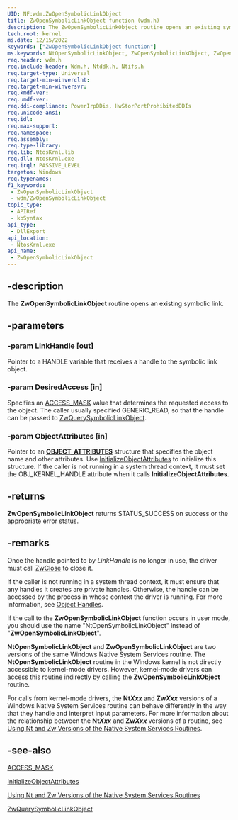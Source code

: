 ```yaml
---
UID: NF:wdm.ZwOpenSymbolicLinkObject
title: ZwOpenSymbolicLinkObject function (wdm.h)
description: The ZwOpenSymbolicLinkObject routine opens an existing symbolic link.
tech.root: kernel
ms.date: 12/15/2022
keywords: ["ZwOpenSymbolicLinkObject function"]
ms.keywords: NtOpenSymbolicLinkObject, ZwOpenSymbolicLinkObject, ZwOpenSymbolicLinkObject routine [Kernel-Mode Driver Architecture], k111_8f2ddd22-26d2-438f-8335-fcc261735592.xml, kernel.zwopensymboliclinkobject, wdm/NtOpenSymbolicLinkObject, wdm/ZwOpenSymbolicLinkObject
req.header: wdm.h
req.include-header: Wdm.h, Ntddk.h, Ntifs.h
req.target-type: Universal
req.target-min-winverclnt:
req.target-min-winversvr: 
req.kmdf-ver: 
req.umdf-ver: 
req.ddi-compliance: PowerIrpDDis, HwStorPortProhibitedDDIs
req.unicode-ansi: 
req.idl: 
req.max-support: 
req.namespace: 
req.assembly: 
req.type-library: 
req.lib: NtosKrnl.lib
req.dll: NtosKrnl.exe
req.irql: PASSIVE_LEVEL
targetos: Windows
req.typenames: 
f1_keywords:
 - ZwOpenSymbolicLinkObject
 - wdm/ZwOpenSymbolicLinkObject
topic_type:
 - APIRef
 - kbSyntax
api_type:
 - DllExport
api_location:
 - NtosKrnl.exe
api_name:
 - ZwOpenSymbolicLinkObject
---
```


## -description

The **ZwOpenSymbolicLinkObject** routine opens an existing symbolic link.

## -parameters

### -param LinkHandle [out]

Pointer to a HANDLE variable that receives a handle to the symbolic link object.

### -param DesiredAccess [in]

Specifies an [ACCESS_MASK](/windows-hardware/drivers/kernel/access-mask) value that determines the requested access to the object. The caller usually specified GENERIC_READ, so that the handle can be passed to [ZwQuerySymbolicLinkObject](/windows-hardware/drivers/ddi/wdm/nf-wdm-zwquerysymboliclinkobject).

### -param ObjectAttributes [in]

Pointer to an [**OBJECT_ATTRIBUTES**](/windows/win32/api/ntdef/ns-ntdef-_object_attributes) structure that specifies the object name and other attributes. Use [InitializeObjectAttributes](/windows/win32/api/ntdef/nf-ntdef-initializeobjectattributes) to initialize this structure. If the caller is not running in a system thread context, it must set the OBJ_KERNEL_HANDLE attribute when it calls **InitializeObjectAttributes**.

## -returns

**ZwOpenSymbolicLinkObject** returns STATUS_SUCCESS on success or the appropriate error status.

## -remarks

Once the handle pointed to by *LinkHandle* is no longer in use, the driver must call [ZwClose](/windows-hardware/drivers/ddi/ntifs/nf-ntifs-ntclose) to close it.

If the caller is not running in a system thread context, it must ensure that any handles it creates are private handles. Otherwise, the handle can be accessed by the process in whose context the driver is running. For more information, see [Object Handles](/windows-hardware/drivers/kernel/object-handles).

If the call to the **ZwOpenSymbolicLinkObject** function occurs in user mode, you should use the name "NtOpenSymbolicLinkObject" instead of "**ZwOpenSymbolicLinkObject**".

**NtOpenSymbolicLinkObject** and **ZwOpenSymbolicLinkObject** are two versions of the same Windows Native System Services routine. The **NtOpenSymbolicLinkObject** routine in the Windows kernel is not directly accessible to kernel-mode drivers. However, kernel-mode drivers can access this routine indirectly by calling the **ZwOpenSymbolicLinkObject** routine.

For calls from kernel-mode drivers, the **Nt*Xxx*** and **Zw*Xxx*** versions of a Windows Native System Services routine can behave differently in the way that they handle and interpret input parameters. For more information about the relationship between the **Nt*Xxx*** and **Zw*Xxx*** versions of a routine, see [Using Nt and Zw Versions of the Native System Services Routines](/windows-hardware/drivers/kernel/using-nt-and-zw-versions-of-the-native-system-services-routines).

## -see-also

[ACCESS_MASK](/windows-hardware/drivers/kernel/access-mask)

[InitializeObjectAttributes](/windows/win32/api/ntdef/nf-ntdef-initializeobjectattributes)

[Using Nt and Zw Versions of the Native System Services Routines](/windows-hardware/drivers/kernel/using-nt-and-zw-versions-of-the-native-system-services-routines)

[ZwQuerySymbolicLinkObject](/windows-hardware/drivers/ddi/wdm/nf-wdm-zwquerysymboliclinkobject)

